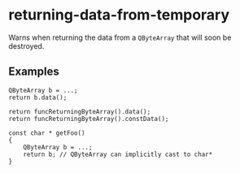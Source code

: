 # returning-data-from-temporary

Warns when returning the data from a `QByteArray` that will soon be destroyed.

## Examples
```
QByteArray b = ...;
return b.data();
```
```
return funcReturningByteArray().data();
return funcReturningByteArray().constData();
```


```
const char * getFoo()
{
    QByteArray b = ...;
    return b; // QByteArray can implicitly cast to char*
}
```
